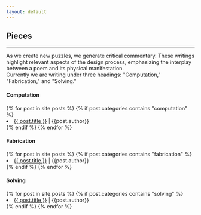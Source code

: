 ```yaml
---
layout: default
---
```


## Pieces
* * *

<div style="text-align: left"> As we create new puzzles, we generate critical commentary. These writings highlight relevant aspects of the design process, emphasizing the interplay between a poem and its physical manifestation. </div>
<div style="text-align: left"> Currently we are writing under three headings: "Computation," "Fabrication," and "Solving."</div>

<h4> Computation </h4>
{% for post in site.posts %} 
{% if post.categories contains "computation" %}
<li> <a href="{{ site.baseurl }}{{ post.url }}">{{ post.title }}</a> | {{post.author}} </li>
{% endif %}
{% endfor %}
<h4> Fabrication </h4>
{% for post in site.posts %} 
{% if post.categories contains "fabrication" %}
<li><a href="{{ site.baseurl }}{{ post.url }}">{{ post.title }}</a> | {{post.author}}</li>
{% endif %}
{% endfor %}
<h4> Solving </h4>
{% for post in site.posts %} 
{% if post.categories contains "solving" %}
<li><a href="{{ site.baseurl }}{{ post.url }}">{{ post.title }}</a> | {{post.author}}</li>
{% endif %}
{% endfor %}
